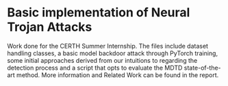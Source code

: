 # Basic implementation of Neural Trojan Attacks
Work done for the CERTH Summer Internship. The files include dataset handling classes, a basic model backdoor attack through PyTorch training, some initial approaches derived from our intuitions to regarding the detection process and a script that opts to evaluate the MDTD state-of-the-art method. More information and Related Work can be found in the report.
